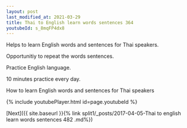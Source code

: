 ```yaml
---
layout: post
last_modified_at: 2021-03-29
title: Thai to English learn words sentences 364 
youtubeId: s_8mqFP4dx8
---
```

 
 
Helps to learn English words and sentences for Thai speakers.

Opportunitiy to repeat the words sentences. 

Practice English language. 
 
10 minutes practice every day. 
 
How to learn English words and sentences for Thai speakers 
 
{% include youtubePlayer.html id=page.youtubeId %}
 
 
[Next]({{ site.baseurl }}{% link  split1/_posts/2017-04-05-Thai to english learn words sentences 482 .md%})
 
